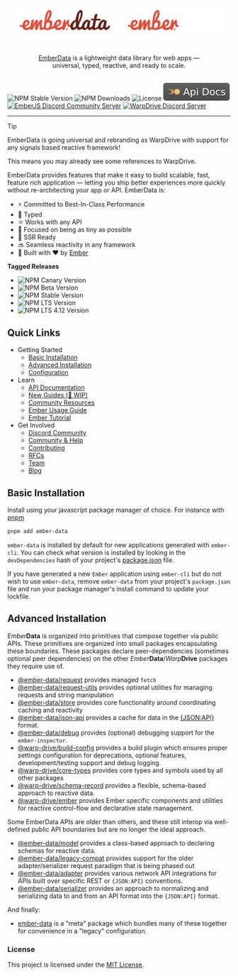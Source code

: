 <p align="center">
  <img
    class="project-logo"
    src="./logos/ember-data-logo-light.svg#gh-light-mode-only"
    alt="EmberData"
    width="240px"
    title="EmberData"
    />
  <img
    class="project-logo"
    src="./logos/ember-data-logo-dark.svg#gh-dark-mode-only"
    alt="EmberData"
    width="240px"
    title="EmberData"
    />
</p>

<p align="center">
  <br>
  <a href="https://warp-drive.io">EmberData</a> is a lightweight data library for web apps &mdash;
  <br>
  universal, typed, reactive, and ready to scale.
  <br/><br/>
</p>

![NPM Stable Version](https://img.shields.io/npm/v/ember-data/latest?label=version&style=flat&color=FFC474)
![NPM Downloads](https://img.shields.io/npm/dm/ember-data.svg?style=flat&color=FFC474)
![License](https://img.shields.io/github/license/emberjs/data.svg?style=flat&color=FFC474)
[![Docs](./logos/docs-badge.svg)](https://api.emberjs.com/ember-data/release)
[![EmberJS Discord Community Server](https://img.shields.io/badge/EmberJS-grey?logo=discord&logoColor=FFC474)](https://discord.gg/zT3asNS
)
[![WarpDrive Discord Server](https://img.shields.io/badge/WarpDrive-grey?logo=discord&logoColor=FFC474)](https://discord.gg/n8BptgFzNt
)


---

> [!TIP]
> EmberData is going universal and rebranding as WarpDrive
> with support for any signals based reactive framework!
>
> This means you may already see some references to WarpDrive.

EmberData provides features that make it easy to build scalable, fast, feature
rich application &mdash; letting you ship better experiences more quickly without re-architecting your app or API. EmberData is:

- ⚡️ Committed to Best-In-Class Performance
- 💚 Typed
- ⚛️ Works with any API
- 🌲 Focused on being as tiny as possible
- 🚀 SSR Ready
- 🔜 Seamless reactivity in any framework
- 🐹 Built with ♥️ by [Ember](https://emberjs.com)

**Tagged Releases**

- ![NPM Canary Version](https://img.shields.io/npm/v/ember-data/canary?label=%40canary&color=FFBF00)
- ![NPM Beta Version](https://img.shields.io/npm/v/ember-data/beta?label=%40beta&color=ff00ff)
- ![NPM Stable Version](https://img.shields.io/npm/v/ember-data/latest?label=%40latest&color=90EE90)
- ![NPM LTS Version](https://img.shields.io/npm/v/ember-data/lts?label=%40lts&color=0096FF)
- ![NPM LTS 4.12 Version](https://img.shields.io/npm/v/ember-data/lts-4-12?label=%40lts-4-12&color=bbbbbb)

## Quick Links

- Getting Started
  - [Basic Installation](#basic-installation)
  - [Advanced Installation](#advanced-installation)
  - [Configuration](https://github.com/emberjs/data/blob/main/warp-drive-packages/build-config/README.md)
- Learn
  - [API Documentation](https://api.emberjs.com/ember-data/release)
  - [New Guides (🚧 WIP)](https://github.com/emberjs/data/blob/main/guides/index.md)
  - [Community Resources](https://github.com/emberjs/data/blob/main/guides/community-resources.md)
  - [Ember Usage Guide](https://guides.emberjs.com/release/models/)
  - [Ember Tutorial](https://guides.emberjs.com/release/tutorial/part-1/)
- Get Involved
  - [Discord Community](https://discord.com/invite/emberjs)
  - [Community & Help](https://emberjs.com/community)
  - [Contributing](https://github.com/emberjs/data/blob/main/CONTRIBUTING.md)
  - [RFCs](https://github.com/emberjs/rfcs/labels/T-ember-data)
  - [Team](https://emberjs.com/team)
  - [Blog](https://emberjs.com/blog)

## Basic Installation

Install using your javascript package manager of choice. For instance with [pnpm](https://pnpm.io/)

```sh
pnpm add ember-data
```

`ember-data` is installed by default for new applications generated with `ember-cli`. You can check what version is installed by looking in the `devDependencies` hash of your project's [package.json](https://docs.npmjs.com/cli/v8/configuring-npm/package-json) file.

If you have generated a new `Ember` application using `ember-cli` but do
not wish to use `ember-data`, remove `ember-data` from your project's `package.json` file and run your package manager's install command to update your lockfile.

## Advanced Installation

*Ember***Data** is organized into primitives that compose together via public APIs. These primitives are organized into
small packages encapsulating these boundaries. These packages
declare peer-dependencies (sometimes optional peer dependencies)
on the other *Ember***Data**/*Warp***Drive** packages they require use of.

- [@ember-data/request](../packages/request) provides managed `fetch`
- [@ember-data/request-utils](../packages/request-utils) provides optional utilities for managing requests and string manipulation
- [@ember-data/store](../packages/store) provides core functionality around coordinating caching and reactivity 
- [@ember-data/json-api](../packages/json-api) provides a cache for data in the [{JSON:API}](https://jsonapi.org) format.
- [@ember-data/debug](../packages/debug) provides (optional) debugging support for the `ember-inspector`.
- [@warp-drive/build-config](../warp-drive-packages/build-config) provides a build plugin which ensures proper settings configuration for deprecations, optional features, development/testing support and debug logging.
- [@warp-drive/core-types](../packages/core-types) provides core types and symbols used by all other packages
- [@warp-drive/schema-record](../packages/schema-record) provides a flexible, schema-based approach to reactive data.
- [@warp-drive/ember](../packages/ember) provides Ember specific components and utilities for reactive control-flow and declarative state management.

Some EmberData APIs are older than others, and these still interop via well-defined
 public API boundaries but are no longer the ideal approach.

- [@ember-data/model](../packages/model) provides a class-based approach to declaring schemas for reactive data.
- [@ember-data/legacy-compat](../packages/legacy-compat) provides support for the older adapter/serializer request paradigm that is being phased out
- [@ember-data/adapter](../packages/adapter) provides various network API integrations for APIs built over specific REST or `{JSON:API}` conventions.
- [@ember-data/serializer](../packages/serializer) provides an approach to normalizing and serializing data to and from an API format into the `{JSON:API}` format.

And finally:

- [ember-data](./packages/-ember-data) is a "meta" package which bundles many of these together for convenience in a "legacy" configuration.

### License

This project is licensed under the [MIT License](LICENSE.md).
